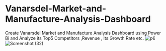
# Vanarsdel-Market-and-Manufacture-Analysis-Dashboard
Create Vanarsdel  Market and Manufacture Analysis Dashboard using Power Bi and Analyze its Top5 Competitors ,Revenue , Its Growth Rate etc. 
![p6](https://github.com/codeefy/Vanarsdel-Market-and-Manufacture-Analysis-Dashboard/assets/164794013/164b86bb-8e48-484a-a396-376c1e939f92)
![Screenshot (32)](https://github.com/codeefy/Vanarsdel-Market-and-Manufacture-Analysis-Dashboard/assets/164794013/1003a72b-50ef-4d80-b917-ae7ec8d53412)

